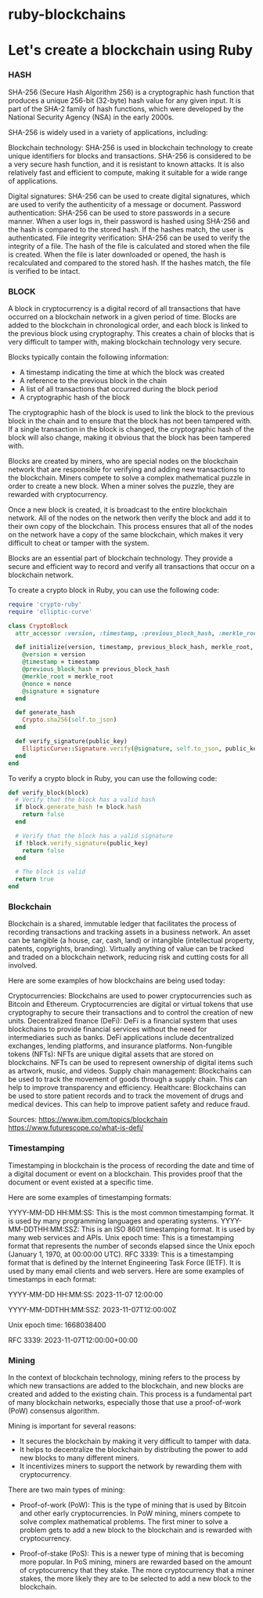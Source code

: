 # ruby-blockchains

# Let's create a blockchain using Ruby

### HASH

SHA-256 (Secure Hash Algorithm 256) is a cryptographic hash function that produces a unique 256-bit (32-byte) hash value for any given input. It is part of the SHA-2 family of hash functions, which were developed by the National Security Agency (NSA) in the early 2000s.

SHA-256 is widely used in a variety of applications, including:

Blockchain technology: SHA-256 is used in blockchain technology to create unique identifiers for blocks and transactions.
SHA-256 is considered to be a very secure hash function, and it is resistant to known attacks. It is also relatively fast and efficient to compute, making it suitable for a wide range of applications.

Digital signatures: SHA-256 can be used to create digital signatures, which are used to verify the authenticity of a message or document.
Password authentication: SHA-256 can be used to store passwords in a secure manner. When a user logs in, their password is hashed using SHA-256 and the hash is compared to the stored hash. If the hashes match, the user is authenticated.
File integrity verification: SHA-256 can be used to verify the integrity of a file. The hash of the file is calculated and stored when the file is created. When the file is later downloaded or opened, the hash is recalculated and compared to the stored hash. If the hashes match, the file is verified to be intact.

### BLOCK

A block in cryptocurrency is a digital record of all transactions that have occurred on a blockchain network in a given period of time. Blocks are added to the blockchain in chronological order, and each block is linked to the previous block using cryptography. This creates a chain of blocks that is very difficult to tamper with, making blockchain technology very secure.

Blocks typically contain the following information:

+ A timestamp indicating the time at which the block was created
+ A reference to the previous block in the chain
+ A list of all transactions that occurred during the block period
+ A cryptographic hash of the block

The cryptographic hash of the block is used to link the block to the previous block in the chain and to ensure that the block has not been tampered with. If a single transaction in the block is changed, the cryptographic hash of the block will also change, making it obvious that the block has been tampered with.

Blocks are created by miners, who are special nodes on the blockchain network that are responsible for verifying and adding new transactions to the blockchain. Miners compete to solve a complex mathematical puzzle in order to create a new block. When a miner solves the puzzle, they are rewarded with cryptocurrency.

Once a new block is created, it is broadcast to the entire blockchain network. All of the nodes on the network then verify the block and add it to their own copy of the blockchain. This process ensures that all of the nodes on the network have a copy of the same blockchain, which makes it very difficult to cheat or tamper with the system.

Blocks are an essential part of blockchain technology. They provide a secure and efficient way to record and verify all transactions that occur on a blockchain network.


To create a crypto block in Ruby, you can use the following code:

```ruby
require 'crypto-ruby'
require 'elliptic-curve'

class CryptoBlock
  attr_accessor :version, :timestamp, :previous_block_hash, :merkle_root, :nonce, :signature

  def initialize(version, timestamp, previous_block_hash, merkle_root, nonce, signature)
    @version = version
    @timestamp = timestamp
    @previous_block_hash = previous_block_hash
    @merkle_root = merkle_root
    @nonce = nonce
    @signature = signature
  end

  def generate_hash
    Crypto.sha256(self.to_json)
  end

  def verify_signature(public_key)
    EllipticCurve::Signature.verify(@signature, self.to_json, public_key)
  end
end

```
To verify a crypto block in Ruby, you can use the following code:

```Ruby
def verify_block(block)
  # Verify that the block has a valid hash
  if block.generate_hash != block.hash
    return false
  end

  # Verify that the block has a valid signature
  if !block.verify_signature(public_key)
    return false
  end

  # The block is valid
  return true
end

```


### Blockchain

Blockchain is a shared, immutable ledger that facilitates the process of recording transactions and tracking assets in a business network. An asset can be tangible (a house, car, cash, land) or intangible (intellectual property, patents, copyrights, branding). Virtually anything of value can be tracked and traded on a blockchain network, reducing risk and cutting costs for all involved.

Here are some examples of how blockchains are being used today:

Cryptocurrencies: Blockchains are used to power cryptocurrencies such as Bitcoin and Ethereum. Cryptocurrencies are digital or virtual tokens that use cryptography to secure their transactions and to control the creation of new units.
Decentralized finance (DeFi): DeFi is a financial system that uses blockchains to provide financial services without the need for intermediaries such as banks. DeFi applications include decentralized exchanges, lending platforms, and insurance platforms.
Non-fungible tokens (NFTs): NFTs are unique digital assets that are stored on blockchains. NFTs can be used to represent ownership of digital items such as artwork, music, and videos.
Supply chain management: Blockchains can be used to track the movement of goods through a supply chain. This can help to improve transparency and efficiency.
Healthcare: Blockchains can be used to store patient records and to track the movement of drugs and medical devices. This can help to improve patient safety and reduce fraud.


Sources:
https://www.ibm.com/topics/blockchain
https://www.futurescope.co/what-is-defi/

### Timestamping

Timestamping in blockchain is the process of recording the date and time of a digital document or event on a blockchain. This provides proof that the document or event existed at a specific time.



Here are some examples of timestamping formats:

YYYY-MM-DD HH:MM:SS: This is the most common timestamping format. It is used by many programming languages and operating systems.
YYYY-MM-DDTHH:MM:SSZ: This is an ISO 8601 timestamping format. It is used by many web services and APIs.
Unix epoch time: This is a timestamping format that represents the number of seconds elapsed since the Unix epoch (January 1, 1970, at 00:00:00 UTC).
RFC 3339: This is a timestamping format that is defined by the Internet Engineering Task Force (IETF). It is used by many email clients and web servers.
Here are some examples of timestamps in each format:

YYYY-MM-DD HH:MM:SS: 2023-11-07 12:00:00

YYYY-MM-DDTHH:MM:SSZ: 2023-11-07T12:00:00Z

Unix epoch time: 1668038400

RFC 3339: 2023-11-07T12:00:00+00:00


### Mining 

In the context of blockchain technology, mining refers to the process by which new transactions are added to the blockchain, and new blocks are created and added to the existing chain. This process is a fundamental part of many blockchain networks, especially those that use a proof-of-work (PoW) consensus algorithm.

Mining is important for several reasons:

+ It secures the blockchain by making it very difficult to tamper with data.
+ It helps to decentralize the blockchain by distributing the power to add new blocks to many different miners.
+ It incentivizes miners to support the network by rewarding them with cryptocurrency.

There are two main types of mining:

+ Proof-of-work (PoW): This is the type of mining that is used by Bitcoin and other early cryptocurrencies. In PoW mining, miners compete to solve complex mathematical problems. The first miner to solve a problem gets to add a new block to the blockchain and is rewarded with cryptocurrency.

+ Proof-of-stake (PoS): This is a newer type of mining that is becoming more popular. In PoS mining, miners are rewarded based on the amount of cryptocurrency that they stake. The more cryptocurrency that a miner stakes, the more likely they are to be selected to add a new block to the blockchain.

